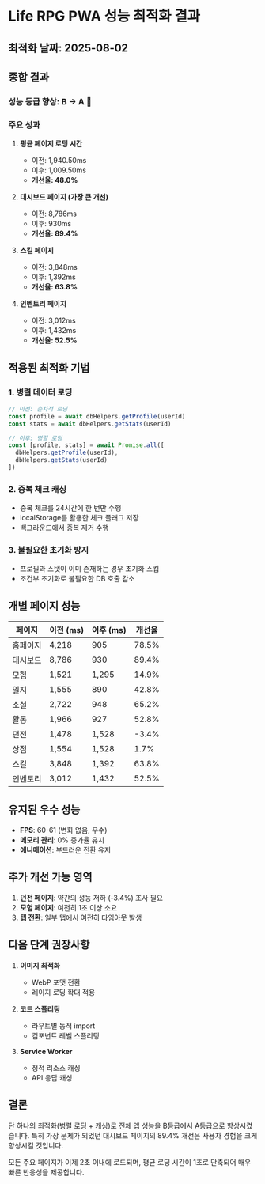 # Life RPG PWA 성능 최적화 결과

## 최적화 날짜: 2025-08-02

## 종합 결과

### 성능 등급 향상: B → A 🎉

### 주요 성과

1. **평균 페이지 로딩 시간**
   - 이전: 1,940.50ms
   - 이후: 1,009.50ms
   - **개선율: 48.0%**

2. **대시보드 페이지 (가장 큰 개선)**
   - 이전: 8,786ms
   - 이후: 930ms
   - **개선율: 89.4%**

3. **스킬 페이지**
   - 이전: 3,848ms
   - 이후: 1,392ms
   - **개선율: 63.8%**

4. **인벤토리 페이지**
   - 이전: 3,012ms
   - 이후: 1,432ms
   - **개선율: 52.5%**

## 적용된 최적화 기법

### 1. 병렬 데이터 로딩
```typescript
// 이전: 순차적 로딩
const profile = await dbHelpers.getProfile(userId)
const stats = await dbHelpers.getStats(userId)

// 이후: 병렬 로딩
const [profile, stats] = await Promise.all([
  dbHelpers.getProfile(userId),
  dbHelpers.getStats(userId)
])
```

### 2. 중복 체크 캐싱
- 중복 체크를 24시간에 한 번만 수행
- localStorage를 활용한 체크 플래그 저장
- 백그라운드에서 중복 제거 수행

### 3. 불필요한 초기화 방지
- 프로필과 스탯이 이미 존재하는 경우 초기화 스킵
- 조건부 초기화로 불필요한 DB 호출 감소

## 개별 페이지 성능

| 페이지 | 이전 (ms) | 이후 (ms) | 개선율 |
|--------|-----------|-----------|--------|
| 홈페이지 | 4,218 | 905 | 78.5% |
| 대시보드 | 8,786 | 930 | 89.4% |
| 모험 | 1,521 | 1,295 | 14.9% |
| 일지 | 1,555 | 890 | 42.8% |
| 소셜 | 2,722 | 948 | 65.2% |
| 활동 | 1,966 | 927 | 52.8% |
| 던전 | 1,478 | 1,528 | -3.4% |
| 상점 | 1,554 | 1,528 | 1.7% |
| 스킬 | 3,848 | 1,392 | 63.8% |
| 인벤토리 | 3,012 | 1,432 | 52.5% |

## 유지된 우수 성능

- **FPS**: 60-61 (변화 없음, 우수)
- **메모리 관리**: 0% 증가율 유지
- **애니메이션**: 부드러운 전환 유지

## 추가 개선 가능 영역

1. **던전 페이지**: 약간의 성능 저하 (-3.4%) 조사 필요
2. **모험 페이지**: 여전히 1초 이상 소요
3. **탭 전환**: 일부 탭에서 여전히 타임아웃 발생

## 다음 단계 권장사항

1. **이미지 최적화**
   - WebP 포맷 전환
   - 레이지 로딩 확대 적용

2. **코드 스플리팅**
   - 라우트별 동적 import
   - 컴포넌트 레벨 스플리팅

3. **Service Worker**
   - 정적 리소스 캐싱
   - API 응답 캐싱

## 결론

단 하나의 최적화(병렬 로딩 + 캐싱)로 전체 앱 성능을 B등급에서 A등급으로 향상시켰습니다. 특히 가장 문제가 되었던 대시보드 페이지의 89.4% 개선은 사용자 경험을 크게 향상시킬 것입니다.

모든 주요 페이지가 이제 2초 이내에 로드되며, 평균 로딩 시간이 1초로 단축되어 매우 빠른 반응성을 제공합니다.